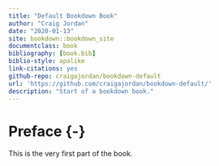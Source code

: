 ```yaml
--- 
title: "Default Bookdown Book"
author: "Craig Jordan"
date: "2020-01-13"
site: bookdown::bookdown_site
documentclass: book
bibliography: [book.bib]
biblio-style: apalike
link-citations: yes
github-repo: craigajordan/bookdown-default
url: 'https://github.com/craigajordan/bookdown-default/'
description: "Start of a bookdown book."
---
```


# Preface {-}

This is the very first part of the book.
